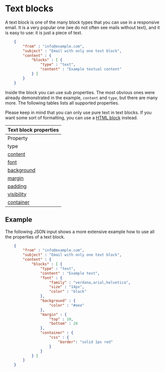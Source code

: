 # Text blocks

A text block is one of the many block types that you can use in a responsive
email. It is a very popular one (we do not often see mails
without text), and it is easy to use: it is just a piece of text.


```json
    {
        "from" : "info@example.com",
        "subject" : "Email with only one text block",
        "content" : {
            "blocks" : [ {
                "type" : "text",
                "content" : "Example textual content"
            } ]
        }
    }
```


Inside the block you can use sub properties. The most obvious ones were
already demonstrated in the example, `content` and `type`, but there are
many more. The following tables lists all supported properties.

Please keep in mind that you can only use pure text in text blocks. If
you want some sort of formatting, you can use a 
[HTML block](copernica-docs:ResponsiveEmail/json/block-html) instead.

| Text block properties |
| --- |
| Property | Value | Description |
| type | "text" | Identifies the block as a text block. |
| [content](copernica-docs:ResponsiveEmail/json/property-text-content) | _string_ | The textual content of the block. This may include HTML. |
| [font](copernica-docs:ResponsiveEmail/json/property-font) | _object_ | Override the template wide default font properties. |
| [background](copernica-docs:ResponsiveEmail/json/property-background) | _object_ | The background of the text block. |
| [margin](copernica-docs:ResponsiveEmail/json/property-margin) | _mixed_ | Margins around the text. |
| [padding](copernica-docs:ResponsiveEmail/json/property-padding) | _mixed_ | Whitespace around the block, this whitespace will have a background |
| [visibility](copernica-docs:ResponsiveEmail/json/property-visibility) | _object_ | Visibility based on device, client and/or receiver. |
| [container](copernica-docs:ResponsiveEmail/json/property-container) | _object_ | Access to the surrounding container |
## Example

The following JSON input shows a more extensive example how to use all 
the properties of a text block.


````json
    {
        "from" : "info@example.com",
        "subject" : "Email with only one text block",
        "content" : {
            "blocks" : [ {
                "type" : "text",
                "content" : "Example text",
                "font" : {
                    "family" : "verdana,arial,helvetica",
                    "size" : "14px",
                    "color" : "black"
                },
                "background" : {
                    "color" : "#eee"
                },
                "margin" : {
                    "top" : 10,
                    "bottom" : 20
                },
                "container" : {
                    "css" : {
                        "border": "solid 1px red"
                    }
                }
            } ]
        }
    }
````

